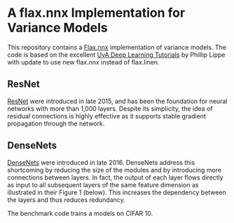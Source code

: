 # A flax.nnx Implementation for Variance Models

This repository contains a [Flax.nnx](https://github.com/google/flax) implementation of variance models. The code is
based on the excellent [UvA Deep Learning Tutorials](https://uvadlc-notebooks.readthedocs.io/en/latest/index.html) by Phillip Lippe with update to use new flax.nnx instead of
flax.linen.

## ResNet

[ResNet](https://arxiv.org/abs/1512.03385) were introduced in late 2015, and has been the foundation for neural networks
with more than 1,000 layers. Despite its simplicity, the idea of residual connections is highly effective as it supports
stable gradient propagation through the network.

## DenseNets

[DenseNets](https://arxiv.org/abs/1608.06993) were introduced in late 2016. DenseNets address this shortcoming by
reducing the size of the modules and by introducing more connections between layers. In fact, the output of each layer
flows directly as input to all subsequent layers of the same feature dimension as illustrated in their Figure 1 (below).
This increases the dependency between the layers and thus reduces redundancy.

The benchmark code trains a models on CIFAR 10.
